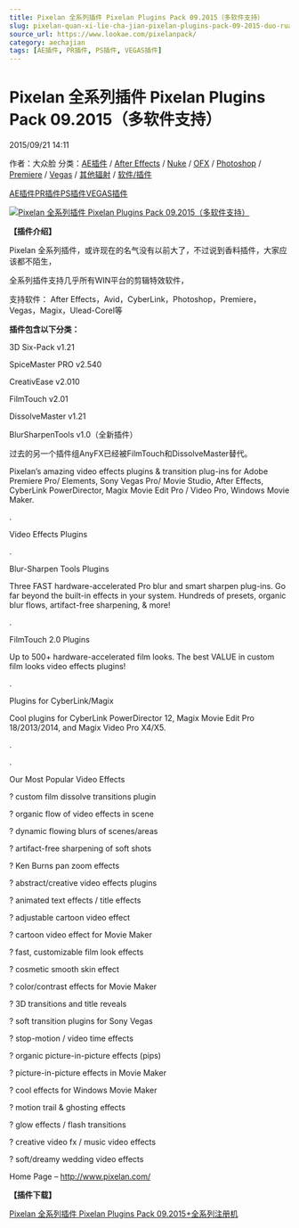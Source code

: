 ```yaml
---
title: Pixelan 全系列插件 Pixelan Plugins Pack 09.2015（多软件支持）
slug: pixelan-quan-xi-lie-cha-jian-pixelan-plugins-pack-09-2015-duo-ruan-jian-zhi-chi
source_url: https://www.lookae.com/pixelanpack/
category: aechajian
tags: [AE插件, PR插件, PS插件, VEGAS插件]
---
```

# Pixelan 全系列插件 Pixelan Plugins Pack 09.2015（多软件支持）

2015/09/21 14:11

作者：大众脸
分类：[AE插件](https://www.lookae.com/after-effects/aechajian/) / [After Effects](https://www.lookae.com/after-effects/) / [Nuke](https://www.lookae.com/qitarjcj/nukezy/) / [OFX](https://www.lookae.com/qitarjcj/ofxzy/) / [Photoshop](https://www.lookae.com/qitarjcj/pszy/) / [Premiere](https://www.lookae.com/qitarjcj/premierezy/) / [Vegas](https://www.lookae.com/qitarjcj/vegaszy/) / [其他辐射](https://www.lookae.com/others/) / [软件/插件](https://www.lookae.com/qitarjcj/)

[AE插件](https://www.lookae.com/tag/ae%e6%8f%92%e4%bb%b6/)[PR插件](https://www.lookae.com/tag/pr%e6%8f%92%e4%bb%b6/)[PS插件](https://www.lookae.com/tag/ps%e6%8f%92%e4%bb%b6/)[VEGAS插件](https://www.lookae.com/tag/vegas%e6%8f%92%e4%bb%b6/)

[![Pixelan 全系列插件 Pixelan Plugins Pack 09.2015（多软件支持）](https://www.lookae.com/wp-content/uploads/2015/09/Pixelan.jpg "Pixelan 全系列插件 Pixelan Plugins Pack 09.2015（多软件支持）-LookAE.com")](https://www.lookae.com/wp-content/uploads/2015/09/Pixelan.jpg)

**【插件介绍】**

Pixelan 全系列插件，或许现在的名气没有以前大了，不过说到香料插件，大家应该都不陌生，

全系列插件支持几乎所有WIN平台的剪辑特效软件，

支持软件： After Effects，Avid，CyberLink，Photoshop，Premiere，Vegas，Magix，Ulead-Corel等

**插件包含以下分类：**

3D Six-Pack v1.21

SpiceMaster PRO v2.540

CreativEase v2.010

FilmTouch v2.01

DissolveMaster v1.21

BlurSharpenTools v1.0（全新插件）

过去的另一个插件组AnyFX已经被FilmTouch和DissolveMaster替代。

Pixelan’s amazing video effects plugins & transition plug-ins for Adobe Premiere Pro/ Elements, Sony Vegas Pro/ Movie Studio, After Effects, CyberLink PowerDirector, Magix Movie Edit Pro / Video Pro, Windows Movie Maker.

.

Video Effects Plugins

.

Blur-Sharpen Tools Plugins

Three FAST hardware-accelerated Pro blur and smart sharpen plug-ins. Go far beyond the built-in effects in your system. Hundreds of presets, organic blur flows, artifact-free sharpening, & more!

.

FilmTouch 2.0 Plugins

Up to 500+ hardware-accelerated film looks. The best VALUE in custom film looks video effects plugins!

.

Plugins for CyberLink/Magix

Cool plugins for CyberLink PowerDirector 12, Magix Movie Edit Pro 18/2013/2014, and Magix Video Pro X4/X5.

.

.

Our Most Popular Video Effects

? custom film dissolve transitions plugin

? organic flow of video effects in scene

? dynamic flowing blurs of scenes/areas

? artifact-free sharpening of soft shots

? Ken Burns pan zoom effects

? abstract/creative video effects plugins

? animated text effects / title effects

? adjustable cartoon video effect

? cartoon video effect for Movie Maker

? fast, customizable film look effects

? cosmetic smooth skin effect

? color/contrast effects for Movie Maker

? 3D transitions and title reveals

? soft transition plugins for Sony Vegas

? stop-motion / video time effects

? organic picture-in-picture effects (pips)

? picture-in-picture effects in Movie Maker

? cool effects for Windows Movie Maker

? motion trail & ghosting effects

? glow effects / flash transitions

? creative video fx / music video effects

? soft/dreamy wedding video effects

Home Page – http://www.pixelan.com/

**【插件下载】**

[Pixelan 全系列插件 Pixelan Plugins Pack 09.2015+全系列注册机](https://www.400gb.com/file/119344948)
